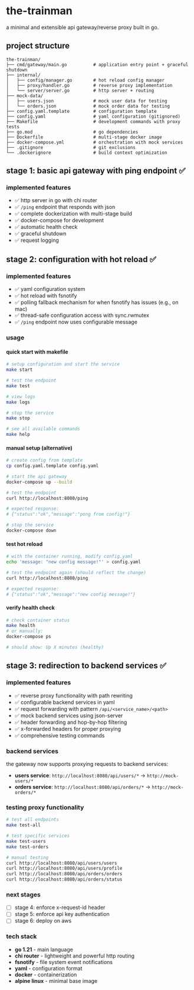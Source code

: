 # the-trainman

a minimal and extensible api gateway/reverse proxy built in go.

## project structure

```
the-trainman/
├── cmd/gateway/main.go          # application entry point + graceful shutdown
├── internal/
│   ├── config/manager.go        # hot reload config manager
│   ├── proxy/handler.go         # reverse proxy implementation
│   └── server/server.go         # http server + routing
├── mock-data/
│   ├── users.json               # mock user data for testing
│   └── orders.json              # mock order data for testing
├── config.yaml.template         # configuration template
├── config.yaml                  # yaml configuration (gitignored)
├── Makefile                     # development commands with proxy tests
├── go.mod                       # go dependencies
├── Dockerfile                   # multi-stage docker image
├── docker-compose.yml           # orchestration with mock services
├── .gitignore                   # git exclusions
└── .dockerignore                # build context optimization
```

## stage 1: basic api gateway with ping endpoint ✅

### implemented features

- ✅ http server in go with chi router
- ✅ `/ping` endpoint that responds with json
- ✅ complete dockerization with multi-stage build
- ✅ docker-compose for development
- ✅ automatic health check
- ✅ graceful shutdown
- ✅ request logging

## stage 2: configuration with hot reload ✅

### implemented features

- ✅ yaml configuration system
- ✅ hot reload with fsnotify
- ✅ polling fallback mechanism for when fsnotify has issues (e.g., on mac)
- ✅ thread-safe configuration access with sync.rwmutex
- ✅ `/ping` endpoint now uses configurable message

### usage

#### quick start with makefile

```bash
# setup configuration and start the service
make start

# test the endpoint
make test

# view logs
make logs

# stop the service
make stop

# see all available commands
make help
```

#### manual setup (alternative)

```bash
# create config from template
cp config.yaml.template config.yaml

# start the api gateway
docker-compose up --build

# test the endpoint
curl http://localhost:8080/ping

# expected response:
# {"status":"ok","message":"pong from config!"}

# stop the service
docker-compose down
```

#### test hot reload

```bash
# with the container running, modify config.yaml
echo 'message: "new config message!"' > config.yaml

# test the endpoint again (should reflect the change)
curl http://localhost:8080/ping

# expected response:
# {"status":"ok","message":"new config message!"}
```

#### verify health check

```bash
# check container status
make health
# or manually:
docker-compose ps

# should show: Up X minutes (healthy)
```

## stage 3: redirection to backend services ✅

### implemented features

- ✅ reverse proxy functionality with path rewriting
- ✅ configurable backend services in yaml
- ✅ request forwarding with pattern `/api/<service_name>/<path>`
- ✅ mock backend services using json-server
- ✅ header forwarding and hop-by-hop filtering
- ✅ x-forwarded headers for proper proxying
- ✅ comprehensive testing commands

### backend services

the gateway now supports proxying requests to backend services:

- **users service**: `http://localhost:8080/api/users/*` → `http://mock-users/*`
- **orders service**: `http://localhost:8080/api/orders/*` → `http://mock-orders/*`

### testing proxy functionality

```bash
# test all endpoints
make test-all

# test specific services
make test-users
make test-orders

# manual testing
curl http://localhost:8080/api/users/users
curl http://localhost:8080/api/users/profile
curl http://localhost:8080/api/orders/orders
curl http://localhost:8080/api/orders/status
```

### next stages

- [ ] stage 4: enforce x-request-id header
- [ ] stage 5: enforce api key authentication
- [ ] stage 6: deploy on aws

### tech stack

- **go 1.21** - main language
- **chi router** - lightweight and powerful http routing
- **fsnotify** - file system event notifications
- **yaml** - configuration format
- **docker** - containerization
- **alpine linux** - minimal base image
